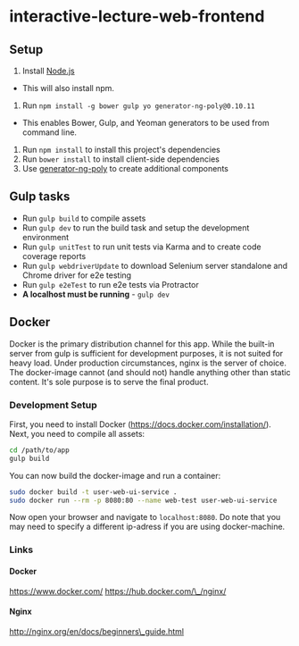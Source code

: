 # interactive-lecture-web-frontend

## Setup
1. Install [Node.js](http://nodejs.org/)
 - This will also install npm.
1. Run `npm install -g bower gulp yo generator-ng-poly@0.10.11`
 - This enables Bower, Gulp, and Yeoman generators to be used from command line.
1. Run `npm install` to install this project's dependencies
1. Run `bower install` to install client-side dependencies
1. Use [generator-ng-poly](https://github.com/dustinspecker/generator-ng-poly) to create additional components

## Gulp tasks
- Run `gulp build` to compile assets
- Run `gulp dev` to run the build task and setup the development environment
- Run `gulp unitTest` to run unit tests via Karma and to create code coverage reports
- Run `gulp webdriverUpdate` to download Selenium server standalone and Chrome driver for e2e testing
- Run `gulp e2eTest` to run e2e tests via Protractor
 - **A localhost must be running** - `gulp dev`

## Docker

Docker is the primary distribution channel for this app. While the built-in server from gulp is sufficient for development
purposes, it is not suited for heavy load. Under production circumstances, nginx is the server of choice.
The docker-image cannot (and should not) handle anything other than static content. It's sole purpose is to serve the final product.


### Development Setup

First, you need to install Docker (https://docs.docker.com/installation/).
Next, you need to compile all assets:
```bash
cd /path/to/app
gulp build
```
You can now build the docker-image and run a container:
```bash 
sudo docker build -t user-web-ui-service .
sudo docker run --rm -p 8080:80 --name web-test user-web-ui-service
```
Now open your browser and navigate to `localhost:8080`.
Do note that you may need to specify a different ip-adress if you are using docker-machine.

### Links

#### Docker
https://www.docker.com/
https://hub.docker.com/\_/nginx/

#### Nginx
http://nginx.org/en/docs/beginners\_guide.html
